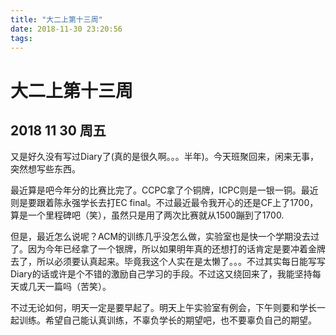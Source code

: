 ```yaml
---
title: "大二上第十三周"
date: 2018-11-30 23:20:56
tags: 
---
```


# 大二上第十三周

## 2018 11 30 周五

<!--more-->

又是好久没有写过Diary了(真的是很久啊。。。半年)。今天班聚回来，闲来无事，突然想写些东西。

最近算是吧今年分的比赛比完了。CCPC拿了个铜牌，ICPC则是一银一铜。最近则是要跟着陈永强学长去打EC final。不过最近最令我开心的还是CF上了1700，算是一个里程碑吧（笑），虽然只是用了两次比赛就从1500蹦到了1700.

但是，最近怎么说呢？ACM的训练几乎没怎么做，实验室也是快一个学期没去过了。因为今年已经拿了一个银牌，所以如果明年真的还想打的话肯定是要冲着金牌去了，所以必须要认真起来。毕竟我这个人实在是太懒了。。。不过其实每日能写写Diary的话或许是个不错的激励自己学习的手段。不过这又绕回来了，我能坚持每天或几天一篇吗（苦笑）。

不过无论如何，明天一定是要早起了。明天上午实验室有例会，下午则要和学长一起训练。希望自己能认真训练，不辜负学长的期望吧，也不要辜负自己的期望。

